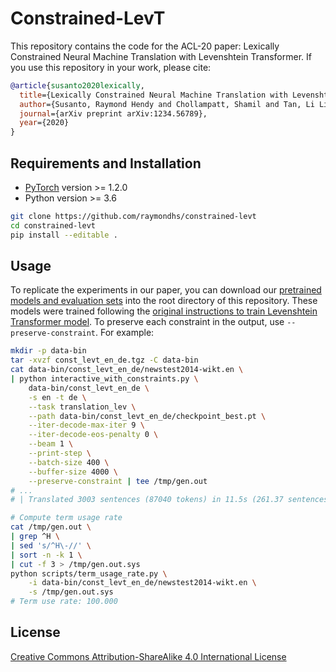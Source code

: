 # Constrained-LevT

This repository contains the code for the ACL-20 paper: Lexically Constrained Neural Machine Translation with Levenshtein Transformer. If you use this repository in your work, please cite:

```bibtex
@article{susanto2020lexically,
  title={Lexically Constrained Neural Machine Translation with Levenshtein Transformer},
  author={Susanto, Raymond Hendy and Chollampatt, Shamil and Tan, Li Ling},
  journal={arXiv preprint arXiv:1234.56789},
  year={2020}
}
```

## Requirements and Installation

* [PyTorch](http://pytorch.org/) version >= 1.2.0
* Python version >= 3.6

```bash
git clone https://github.com/raymondhs/constrained-levt
cd constrained-levt
pip install --editable .
```

## Usage

To replicate the experiments in our paper, you can download our [pretrained models and evaluation sets](https://github.com/raymondhs/constrained-levt/releases) into the root directory of this repository. These models were trained following the [original instructions to train Levenshtein Transformer model](https://github.com/pytorch/fairseq/tree/master/examples/nonautoregressive_translation). To preserve each constraint in the output, use `--preserve-constraint`. For example:

```bash
mkdir -p data-bin
tar -xvzf const_levt_en_de.tgz -C data-bin
cat data-bin/const_levt_en_de/newstest2014-wikt.en \
| python interactive_with_constraints.py \
    data-bin/const_levt_en_de \
    -s en -t de \
    --task translation_lev \
    --path data-bin/const_levt_en_de/checkpoint_best.pt \
    --iter-decode-max-iter 9 \
    --iter-decode-eos-penalty 0 \
    --beam 1 \
    --print-step \
    --batch-size 400 \
    --buffer-size 4000 \
    --preserve-constraint | tee /tmp/gen.out
# ...
# | Translated 3003 sentences (87040 tokens) in 11.5s (261.37 sentences/s, 7575.50 tokens/s)

# Compute term usage rate
cat /tmp/gen.out \
| grep ^H \
| sed 's/^H\-//' \
| sort -n -k 1 \
| cut -f 3 > /tmp/gen.out.sys
python scripts/term_usage_rate.py \
    -i data-bin/const_levt_en_de/newstest2014-wikt.en \
    -s /tmp/gen.out.sys
# Term use rate: 100.000
```

## License

[Creative Commons Attribution-ShareAlike 4.0 International License](http://creativecommons.org/licenses/by-sa/4.0/)
